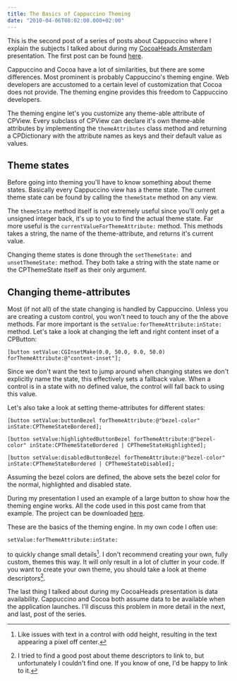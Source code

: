 ```yaml
---
title: The Basics of Cappuccino Theming
date: "2010-04-06T08:02:00.000+02:00"
---
```


This is the second post of a series of posts about Cappuccino where I explain the subjects I talked about during my [CocoaHeads Amsterdam](http://www.cocoaheads.nl) presentation. The first post can be found [here](http://www.annema.me/blog/post/objective-j-explained-brtoll-free-bridges).

Cappuccino and Cocoa have a lot of similarities, but there are some differences. Most prominent is probably Cappuccino's theming engine. Web developers are accustomed to a certain level of customization that Cocoa does not provide. The theming engine provides this freedom to Cappuccino developers.

The theming engine let's you customize any theme-able attribute of CPView. Every subclass of CPView can declare it's own theme-able attributes by implementing the `themeAttributes` class method and returning a CPDictionary with the attribute names as keys and their default value as values.

## Theme states

Before going into theming you'll have to know something about theme states. Basically every Cappuccino view has a theme state. The current theme state can be found by calling the `themeState` method on any view.

The `themeState` method itself is not extremely useful since you'll only get a unsigned integer back, it's up to you to find the actual theme state. Far more useful is the `currentValueForThemeAttribute:` method. This methods takes a string, the name of the theme-attribute, and returns it's current value.

Changing theme states is done through the `setThemeState:` and `unsetThemeState:` method. They both take a string with the state name or the CPThemeState itself as their only argument.

## Changing theme-attributes

Most (if not all) of the state changing is handled by Cappuccino. Unless you are creating a custom control, you won't need to touch any of the the above methods. Far more important is the `setValue:forThemeAttribute:inState:` method. Let's take a look at changing the left and right content inset of a CPButton:

```objc
[button setValue:CGInsetMake(0.0, 50.0, 0.0, 50.0) forThemeAttribute:@"content-inset"];
```

Since we don't want the text to jump around when changing states we don't explicitly name the state, this effectively sets a fallback value. When a control is in a state with no defined value, the control will fall back to using this value.

Let's also take a look at setting theme-attributes for different states:

```objc
[button setValue:buttonBezel forThemeAttribute:@"bezel-color" inState:CPThemeStateBordered];

[button setValue:highlightedButtonBezel forThemeAttribute:@"bezel-color" inState:CPThemeStateBordered | CPThemeStateHighlighted];

[button setValue:disabledButtonBezel forThemeAttribute:@"bezel-color" inState:CPThemeStateBordered | CPThemeStateDisabled];
```

Assuming the bezel colors are defined, the above sets the bezel color for the normal, highlighted and disabled state.

During my presentation I used an example of a large button to show how the theming engine works. All the code used in this post came from that example. The project can be downloaded [here](http://dl.dropbox.com/u/3415875/Blog/Cappuccino%20Theming/Theming%20Cappuccino%20-%20The%20Basics.zip).

These are the basics of the theming engine. In my own code I often use:

```objc
setValue:forThemeAttribute:inState:
```

to quickly change small details[^1]. I don't recommend creating your own, fully custom, themes this way. It will only result in a lot of clutter in your code. If you want to create your own theme, you should take a look at theme descriptors[^2].

The last thing I talked about during my CocoaHeads presentation is data availability. Cappuccino and Cocoa both assume data to be available when the application launches. I'll discuss this problem in more detail in the next, and last, post of the series.

[^1]: Like issues with text in a control with odd height, resulting in the text appearing a pixel off center.
[^2]: I tried to find a good post about theme descriptors to link to, but unfortunately I couldn't find one. If you know of one, I'd be happy to link to it.
